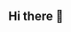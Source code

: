 ## Hi there 👋

<!--
**TanishaMazumdar/TanishaMazumdar** is a ✨ _special_ ✨ repository because its `README.md` (this file) appears on your GitHub profile.

Here are some ideas to get you started:

- 🌱 I’m currently learning xyz
